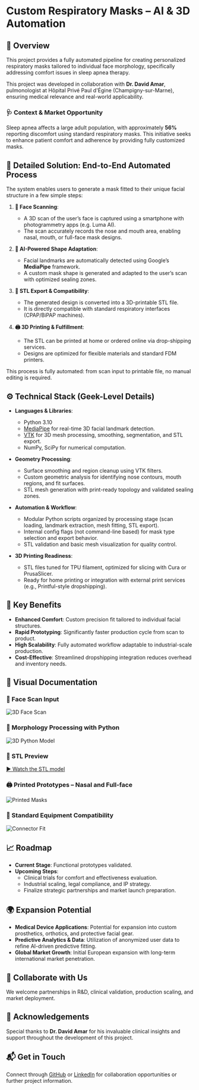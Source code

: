 # Custom Respiratory Masks – AI & 3D Automation

## 📌 Overview

This project provides a fully automated pipeline for creating personalized respiratory masks tailored to individual face morphology, specifically addressing comfort issues in sleep apnea therapy.

This project was developed in collaboration with **Dr. David Amar**, pulmonologist at Hôpital Privé Paul d'Égine (Champigny-sur-Marne), ensuring medical relevance and real-world applicability.

### 🩺 Context & Market Opportunity

Sleep apnea affects a large adult population, with approximately **56%** reporting discomfort using standard respiratory masks. This initiative seeks to enhance patient comfort and adherence by providing fully customized masks.

## 🚀 Detailed Solution: End-to-End Automated Process

The system enables users to generate a mask fitted to their unique facial structure in a few simple steps:

1. **📱 Face Scanning**:

   - A 3D scan of the user’s face is captured using a smartphone with photogrammetry apps (e.g. Luma AI).
   - The scan accurately records the nose and mouth area, enabling nasal, mouth, or full-face mask designs.

2. **🤖 AI-Powered Shape Adaptation**:

   - Facial landmarks are automatically detected using Google’s **MediaPipe** framework.
   - A custom mask shape is generated and adapted to the user’s scan with optimized sealing zones.

3. **🔧 STL Export & Compatibility**:

   - The generated design is converted into a 3D-printable STL file.
   - It is directly compatible with standard respiratory interfaces (CPAP/BiPAP machines).

4. **🖨️ 3D Printing & Fulfillment**:

   - The STL can be printed at home or ordered online via drop-shipping services.
   - Designs are optimized for flexible materials and standard FDM printers.

This process is fully automated: from scan input to printable file, no manual editing is required.

## ⚙️ Technical Stack (Geek-Level Details)

- **Languages & Libraries**:

  - Python 3.10
  - [MediaPipe](https://google.github.io/mediapipe/) for real-time 3D facial landmark detection.
  - [VTK](https://vtk.org/) for 3D mesh processing, smoothing, segmentation, and STL export.
  - NumPy, SciPy for numerical computation.

- **Geometry Processing**:

  - Surface smoothing and region cleanup using VTK filters.
  - Custom geometric analysis for identifying nose contours, mouth regions, and fit surfaces.
  - STL mesh generation with print-ready topology and validated sealing zones.

- **Automation & Workflow**:

  - Modular Python scripts organized by processing stage (scan loading, landmark extraction, mesh fitting, STL export).
  - Internal config flags (not command-line based) for mask type selection and export behavior.
  - STL validation and basic mesh visualization for quality control.

- **3D Printing Readiness**:

  - STL files tuned for TPU filament, optimized for slicing with Cura or PrusaSlicer.
  - Ready for home printing or integration with external print services (e.g., Printful-style dropshipping).

## 🎯 Key Benefits

- **Enhanced Comfort**: Custom precision fit tailored to individual facial structures.
- **Rapid Prototyping**: Significantly faster production cycle from scan to product.
- **High Scalability**: Fully automated workflow adaptable to industrial-scale production.
- **Cost-Effective**: Streamlined dropshipping integration reduces overhead and inventory needs.

## 📸 Visual Documentation

### 📱 Face Scan Input
![3D Face Scan](./assets/3D_Face_Scan.png)

### 🤖 Morphology Processing with Python
![3D Python Model](./assets/3D_Python_Model.png)

### 🎥 STL Preview 
[▶ Watch the STL model](./assets/3D_STL_Nose_Marsk.mp4)

### 🖨️ Printed Prototypes – Nasal and Full-face
![Printed Masks](./assets/Home_Printed_Face_And_Nose_Masks.JPEG)

### 🔌 Standard Equipment Compatibility
![Connector Fit](./assets/Compatibility_With_Standard_Supports.JPEG)

## 📈 Roadmap

- **Current Stage**: Functional prototypes validated.
- **Upcoming Steps**:
  - Clinical trials for comfort and effectiveness evaluation.
  - Industrial scaling, legal compliance, and IP strategy.
  - Finalize strategic partnerships and market launch preparation.

## 🌍 Expansion Potential

- **Medical Device Applications**: Potential for expansion into custom prosthetics, orthotics, and protective facial gear.
- **Predictive Analytics & Data**: Utilization of anonymized user data to refine AI-driven predictive fitting.
- **Global Market Growth**: Initial European expansion with long-term international market penetration.

## 🤝 Collaborate with Us

We welcome partnerships in R&D, clinical validation, production scaling, and market deployment.

## 🙏 Acknowledgements

Special thanks to **Dr. David Amar** for his invaluable clinical insights and support throughout the development of this project.

## 📬 Get in Touch

Connect through [GitHub](https://github.com/lionelgarnier) or [LinkedIn](https://www.linkedin.com/in/lionel-garnier) for collaboration opportunities or further project information.